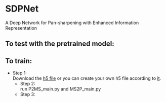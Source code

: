 # SDPNet
A Deep Network for Pan-sharpening with Enhanced Information Representation


## To test with the pretrained model:

## To train:
* Step 1: <br>
Download the [h5 file]() or you can create your own h5 file according to [it](thttps://github.com/hanna-xu/utils).
    * Step 2: <br>
run P2MS_main.py and MS2P_main.py
    * Step 3: <br>

